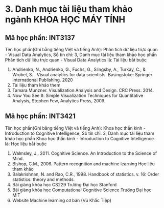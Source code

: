 # 3. Danh mục tài liệu tham khảo ngành KHOA HỌC MÁY TÍNH
## Mã học phần: INT3137
Tên học phần(Ghi bằng tiếng Việt và tiếng Anh): Phân tích dữ liệu trực quan - Visual Data Analytics, Số tín chỉ: 3, Danh mục tài liệu tham khảo học phần Phân tích dữ liệu trực quan - Visual Data Analytics là:
Tài liệu bắt buộc
1. Andrienko, N., Andrienko, G., Fuchs, G., Slingsby, A., Turkay, C., & Wrobel, S. . Visual analytics for data scientists. Basingstoke: Springer International Publishing. 2020
2. Tài liệu tham khảo them
1. Tamara Munzner. Visualization Analysis and Design. CRC Press. 2014.
2. Now You See It: Simple Visualization Techniques for Quantitative Analysis, Stephen Few, Analytics Press, 2009.
## Mã học phần: INT3421
Tên học phần(Ghi bằng tiếng Việt và tiếng Anh): Khoa học thần kinh - Introduction to Cognitive Intelligence, Số tín chỉ: 3, Danh mục tài liệu tham khảo học phần Khoa học thần kinh - Introduction to Cognitive Intelligence là:
Học liệu bắt buộc
1. Walmsley, J., 2011. Cognitive Science. An Introduction to the Science of Mind.
2. Bishop, C.M., 2006. Pattern recognition and machine learning
Học liệu tham khảo
1. Balakrishnan, N. and Rao, C.R., 1998. Handbook of statistics. v. 16: Order statistics: theory and methods.
2. Bài giảng khóa học CS229 Trường Đại học Stanford
3. Bài giảng khóa học Computational Cognitive Science Trường Đại học MIT
4. Website Machine learning cơ bản (Vũ Khắc Tiệp)
